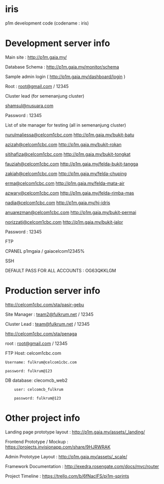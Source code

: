 iris
====
p1m development code (codename : iris)

Development server info
=============
Main site : http://p1m.gaia.my/


Database Schema : http://p1m.gaia.my/monitor/schema

Sample admin login ( http://p1m.gaia.my/dashboard/login )

Root : root@gmail.com / 12345

Cluster lead (for semenanjung cluster)

shamsul@nusuara.com

Password : 12345

List of site manager for testing (all in semenanjung cluster)

nurulmaliessa@celcom1cbc.com http://p1m.gaia.my/bukit-batu

azizah@celcom1cbc.com http://p1m.gaia.my/bukit-rokan

sitihafiza@celcom1cbc.com http://p1m.gaia.my/bukit-tongkat

fauziah@celcom1cbc.com http://p1m.gaia.my/felda-bukit-tangga

zakiah@celcom1cbc.com http://p1m.gaia.my/felda-chuping

erma@celcom1cbc.com http://p1m.gaia.my/felda-mata-air

azwary@celcom1cbc.com http://p1m.gaia.my/felda-rimba-mas

nadia@celcom1cbc.com http://p1m.gaia.my/hj-idris

anuarezman@celcom1cbc.com http://p1m.gaia.my/bukit-permai

norizzati@celcom1cbc.com http://p1m.gaia.my/bukit-jalor

Password : 12345

FTP

CPANEL
p1mgaia / gaiacelcom12345%


SSH

DEFAULT PASS FOR ALL ACCOUNTS : OG63QKKLGM

Production server info
================
http://celcom1cbc.com/sta/pasir-gebu 

Site Manager : team2@fulkrum.net / 12345

Cluster Lead : team@fulkrum.net / 12345

http://celcom1cbc.com/sta/penaga

root : root@gmail.com / 12345

FTP
	Host: celcom1cbc.com
	
	Username: fulkrum@celcom1cbc.com
	
	password: fulkrum@123


DB
		database: clecomcb_web2
		
		user: celcomcb_fulkrum
		
		password: fulkrum@123



Other project info
=====

Landing page prototype layout : http://p1m.gaia.my/assets/_landing/

Frontend Prototype / Mockup : https://projects.invisionapp.com/share/9HJRWRAK

Admin Prototype Layout : http://p1m.gaia.my/assets/_scale/

Framework Documentation : http://exedra.rosengate.com/docs/mvc/router

Project Timeline : https://trello.com/b/6fNaclFS/pi1m-sprints






